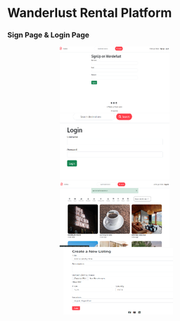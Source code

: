 ﻿# Wanderlust Rental Platform

###  Sign Page &  Login Page

<p align="center">
  <img src="screenshots/sign-page.png" alt="Sign Page" width="250" height="150"/>
  &nbsp;&nbsp;&nbsp;
  <img src="screenshots/login-page.png" alt="Login Page" width="250" height="150"/>
  &nbsp;&nbsp;&nbsp;
  <img src="screenshots/listing-page.png" alt="Listing Page" width="250" height="150"/>
  &nbsp;&nbsp;&nbsp;
  <img src="screenshots/create-page.png" alt="Create Page" width="250" height="150"/>
</p>
